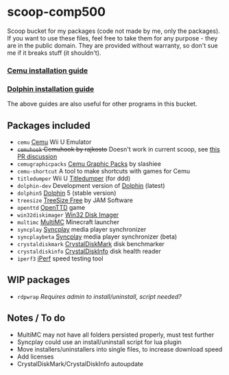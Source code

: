 # scoop-comp500
Scoop bucket for my packages (code not made by me, only the packages). If you want to use these files, feel free to take them for any purpose - they are in the public domain. They are provided without warranty, so don't sue me if it breaks stuff (it shouldn't).

### [Cemu installation guide](https://github.com/comp500/scoop-comp500/wiki/Cemu-installation-guide-with-Scoop)
### [Dolphin installation guide](https://github.com/comp500/scoop-comp500/wiki/Dolphin-installation-guide-with-Scoop)
The above guides are also useful for other programs in this bucket.

## Packages included
- `cemu` [Cemu](http://cemu.info/) Wii U Emulator
- ~~`cemuhook` Cemuhook by rajkosto~~ Doesn't work in current scoop, see [this PR discussion](https://github.com/lukesampson/scoop/pull/1385)
- `cemugraphicpacks` [Cemu Graphic Packs](https://github.com/slashiee/cemu_graphic_packs) by slashiee
- `cemu-shortcut` A tool to make shortcuts with games for Cemu
- `titledumper` Wii U [Titledumper](https://gbatemp.net/threads/ddd-wiiu-title-dumper.418492/) (for ddd)
- `dolphin-dev` Development version of [Dolphin](https://dolphin-emu.org/) (latest)
- `dolphin5` [Dolphin](https://dolphin-emu.org/) 5 (stable version)
- `treesize` [TreeSize Free](https://jam-software.com/treesize_free/) by JAM Software
- `openttd` [OpenTTD](https://www.openttd.org/en/) game
- `win32diskimager` [Win32 Disk Imager](https://sourceforge.net/projects/win32diskimager/)
- `multimc` [MultiMC](https://multimc.org/) Minecraft launcher
- `syncplay` [Syncplay](http://syncplay.pl/) media player synchronizer
- `syncplaybeta` [Syncplay](http://syncplay.pl/) media player synchronizer (beta)
- `crystaldiskmark` [CrystalDiskMark](http://crystalmark.info/en/software/crystaldiskmark/) disk benchmarker
- `crystaldiskinfo` [CrystalDiskInfo](http://crystalmark.info/en/software/crystaldiskinfo/) disk health reader
- `iperf3` [iPerf](https://iperf.fr/) speed testing tool

## WIP packages
- `rdpwrap` *Requires admin to install/uninstall, script needed?*

## Notes / To do
- MultiMC may not have all folders persisted properly, must test further
- Syncplay could use an install/uninstall script for lua plugin
- Move installers/uninstallers into single files, to increase download speed
- Add licenses
- CrystalDiskMark/CrystalDiskInfo autoupdate
